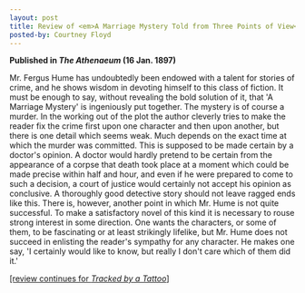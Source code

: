 ```yaml
---
layout: post
title: Review of <em>A Marriage Mystery Told from Three Points of View</em>
posted-by: Courtney Floyd
---
```


<strong>Published in <em>The Athenaeum</em> (16 Jan. 1897)</strong> 

Mr. Fergus Hume has undoubtedly been endowed with a talent for stories of crime, and he shows wisdom in devoting himself
to this class of fiction. It must be enough to say, without revealing the bold solution of it, that 'A Marriage Mystery' 
is ingeniously put together. The mystery is of course a murder. In the working out of the plot the author cleverly tries 
to make the reader fix the crime first upon one character and then upon another, but there is one detail which seems weak. 
Much depends on the exact time at which the murder was committed. This is supposed to be made certain by a doctor's opinion. 
A doctor would hardly pretend to be certain from the appearance of a corpse that death took place at a moment which could be 
made precise within half and hour, and even if he were prepared to come to such a decision, a court of justice would certainly 
not accept his opinion as conclusive. A thoroughly good detective story should not leave ragged ends like this. There is, 
however, another point in which Mr. Hume is not quite successful. To make a satisfactory novel of this kind it is necessary 
to rouse strong interest in some direction. One wants the characters, or some of them, to be fascinating or at least 
strikingly lifelike, but Mr. Hume does not succeed in enlisting the reader's sympathy for any character. He makes one say, 
'I certainly would like to know, but really I don't care which of them did it.' 

<a href="/_posts/2019-08-28-tattoo.md">[review continues for <em>Tracked by a Tattoo</em>]</a>
